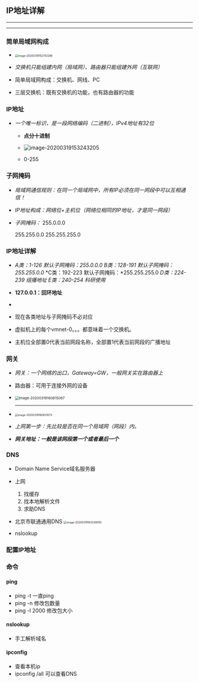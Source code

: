 ## IP地址详解

---

---

### 简单局域网构成

 



* <img src="/Learning-Notes/./qmfgwhloanqrxtxibiji/SavedPics/IP地址详解/image-20200319152743288.png" alt="image-20200319152743288" style="zoom:50%;" />

* *交换机只能组建内网（局域网）、路由器只能组建外网（互联网）*

* 简单局域网构成：交换机、网线、PC
* 三层交换机：既有交换机的功能，也有路由器的功能

### IP地址

* *一个唯一标识，是一段网络编码（二进制），IPv4地址有32位*

  * **点分十进制**
  
  * <img src="/Learning-Notes/./qmfgwhloanqrxtxibiji/SavedPics/IP地址详解/image-20200319153243205.png" alt="image-20200319153243205" style="zoom:100%;" />
  * 0-255

### 子网掩码

* *局域网通信规则：在同一个局域网中，所有IP必须在同一网段中可以互相通信！*
* *IP地址构成：网络位+主机位（网络位相同的IP地址，才是同一网段）*

* *子网掩码：*
  255.0.0.0

  255.255.0.0
  255.255.255.0

### IP地址详解

* *A类：1-126 默认子网掩码：255.0.0.0*
  *B类：128-191 默认子网掩码：255.255.0.0*
  *C类：192-223 默认子网掩码：*255.255.255.0
  *D类：224-239 组播地址*
  *E类：240-254 科研使用*
* **127.0.0.1：回环地址**
* 

* 现在各类地址与子网掩码不必对应

* 虚拟机上的每个vmnet-0。。。都意味着一个交换机。

* 主机位全部置0代表当前网段名称，全部置1代表当前网段的广播地址

### 网关

* *网关：一个网络的出口，Gateway=GW，一般网关实在路由器上*
* 路由器：可用于连接外网的设备

* <img src="/Learning-Notes/./qmfgwhloanqrxtxibiji/SavedPics/IP地址详解/image-20200319160815067.png" alt="image-20200319160815067" style="zoom:67%;" />

  ---

*  <img src="/Learning-Notes/./qmfgwhloanqrxtxibiji/SavedPics/IP地址详解/image-20200319160831073.png" alt="image-20200319160831073" style="zoom:50%;" />

* *上网第一步：先比较是否在同一个局域网（网段）内。*

* ***网关地址：一般是该网段第一个或者最后一个***

### DNS

* Domain Name Service域名服务器
* 上网
  1. 找缓存
  2. 找本地解析文件
  3. 求助DNS

* 北京市联通通用DNS
  <img src="/Learning-Notes/./qmfgwhloanqrxtxibiji/SavedPics/IP地址详解/image-20200319163338093.png" alt="image-20200319163338093" style="zoom:50%;" />

* nslookup

### 配置IP地址

### 命令

#### ping

* ping -t 一直ping
* ping -n 修改包数量
* ping -l 2000 修改包大小

#### nslookup

* 手工解析域名

#### ipconfig

* 查看本机ip
* ipconfig /all 可以查看DNS
